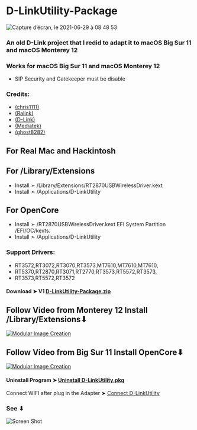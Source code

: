 # D-LinkUtility-Package

![Capture d’écran, le 2021-06-29 à 08 48 53](https://user-images.githubusercontent.com/6248794/123816819-a0a11400-d8c5-11eb-9a74-33952efdf620.png)

### An old D-Link project that I redid to adapt it to macOS Big Sur 11 and macOS Monterey 12

### Works for macOS Big Sur 11 and macOS Monterey 12


- SIP Security and Gatekeeper must be disable 

### Credits: 
- [(chris1111)](https://github.com/chris1111) 
- [(Ralink)](https://en.wikipedia.org/wiki/Ralink)
- [(D-Link)](https://us.dlink.com/en/consumer) 
- [(Mediatek)](https://www.mediatek.com)
- [(ghost8282)](https://www.insanelymac.com/forum/profile/2241085-ghost8282/)

## For Real Mac and Hackintosh
## For /Library/Extensions
- Install  ➣ /Library/Extensions/RT2870USBWirelessDriver.kext
- Install  ➣ /Applications/D-LinkUtility

## For OpenCore
- Install  ➣ /RT2870USBWirelessDriver.kext EFI System Partition /EFI/OC/kexts.
- Install  ➣ /Applications/D-LinkUtility


### Support Drivers:
- RT3572,RT3072,RT3070,RT3573,MT7610,MT7610,MT7610,
- RT5370,RT2870,RT3071,RT2770,RT3573,RT5572,RT3573,
- RT3573,RT5572,RT3572


#### Download ➤ V1 [D-LinkUtility-Package.zip](https://github.com/chris1111/D-LinkUtility-Package/releases/tag/V1)

## Follow Video  from Monterey 12 Install /Library/Extensions⬇︎

[![Modular Image Creation](https://i87.servimg.com/u/f87/17/99/48/98/68747410.png)](https://youtu.be/9QWt15rYzJE)


## Follow Video  from Big Sur  11 Install OpenCore⬇︎

[![Modular Image Creation](https://i87.servimg.com/u/f87/17/99/48/98/68747410.png)](https://youtu.be/zjtOGSdbtVs)



#### Uninstall Program ➤ [Uninstall D-LinkUtility.pkg](https://github.com/chris1111/D-LinkUtility-Package/blob/main/Uninstall%20D-LinkUtility.pkg)


Connect WIFI after plug in the Adapter ➤ [Connect D-LinkUtility](https://github.com/chris1111/D-LinkUtility-Package/raw/main/Connect%20D-LinkUtility.zip)
### See ⬇︎
![Screen Shot ](https://user-images.githubusercontent.com/6248794/123831606-815cb380-d8d2-11eb-89f7-904a42c72c92.png)


 
